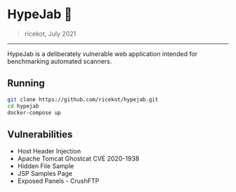 # HypeJab 💉
> ricekot, July 2021 
---
HypeJab is a deliberately vulnerable web application intended for benchmarking automated scanners.

## Running

```bash
git clone https://github.com/ricekot/hypejab.git
cd hypejab
docker-compose up
```
## Vulnerabilities

- Host Header Injection
- Apache Tomcat Ghostcat CVE 2020-1938
- Hidden File Sample
- JSP Samples Page
- Exposed Panels - CrushFTP